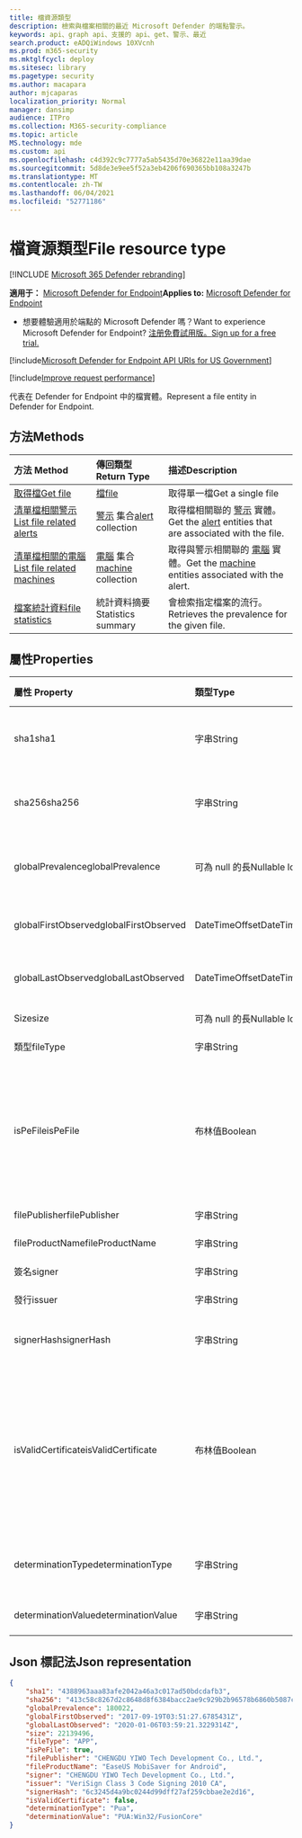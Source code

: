 ```yaml
---
title: 檔資源類型
description: 檢索與檔案相關的最近 Microsoft Defender 的端點警示。
keywords: api、graph api、支援的 api、get、警示、最近
search.product: eADQiWindows 10XVcnh
ms.prod: m365-security
ms.mktglfcycl: deploy
ms.sitesec: library
ms.pagetype: security
ms.author: macapara
author: mjcaparas
localization_priority: Normal
manager: dansimp
audience: ITPro
ms.collection: M365-security-compliance
ms.topic: article
MS.technology: mde
ms.custom: api
ms.openlocfilehash: c4d392c9c7777a5ab5435d70e36822e11aa39dae
ms.sourcegitcommit: 5d8de3e9ee5f52a3eb4206f690365bb108a3247b
ms.translationtype: MT
ms.contentlocale: zh-TW
ms.lasthandoff: 06/04/2021
ms.locfileid: "52771186"
---
```

# <a name="file-resource-type"></a><span data-ttu-id="c9ece-104">檔資源類型</span><span class="sxs-lookup"><span data-stu-id="c9ece-104">File resource type</span></span>

[!INCLUDE [Microsoft 365 Defender rebranding](../../includes/microsoft-defender.md)]


<span data-ttu-id="c9ece-105">**適用于：** [Microsoft Defender for Endpoint](https://go.microsoft.com/fwlink/?linkid=2154037)</span><span class="sxs-lookup"><span data-stu-id="c9ece-105">**Applies to:** [Microsoft Defender for Endpoint](https://go.microsoft.com/fwlink/?linkid=2154037)</span></span>

- <span data-ttu-id="c9ece-106">想要體驗適用於端點的 Microsoft Defender 嗎？</span><span class="sxs-lookup"><span data-stu-id="c9ece-106">Want to experience Microsoft Defender for Endpoint?</span></span> [<span data-ttu-id="c9ece-107">注册免費試用版。</span><span class="sxs-lookup"><span data-stu-id="c9ece-107">Sign up for a free trial.</span></span>](https://www.microsoft.com/microsoft-365/windows/microsoft-defender-atp?ocid=docs-wdatp-exposedapis-abovefoldlink) 

[!include[Microsoft Defender for Endpoint API URIs for US Government](../../includes/microsoft-defender-api-usgov.md)]

[!include[Improve request performance](../../includes/improve-request-performance.md)]


<span data-ttu-id="c9ece-108">代表在 Defender for Endpoint 中的檔實體。</span><span class="sxs-lookup"><span data-stu-id="c9ece-108">Represent a file entity in Defender for Endpoint.</span></span>

## <a name="methods"></a><span data-ttu-id="c9ece-109">方法</span><span class="sxs-lookup"><span data-stu-id="c9ece-109">Methods</span></span>
<span data-ttu-id="c9ece-110">方法	</span><span class="sxs-lookup"><span data-stu-id="c9ece-110">Method</span></span>|<span data-ttu-id="c9ece-111">傳回類型</span><span class="sxs-lookup"><span data-stu-id="c9ece-111">Return Type</span></span> |<span data-ttu-id="c9ece-112">描述</span><span class="sxs-lookup"><span data-stu-id="c9ece-112">Description</span></span>
:---|:---|:---
[<span data-ttu-id="c9ece-113">取得檔</span><span class="sxs-lookup"><span data-stu-id="c9ece-113">Get file</span></span>](get-file-information.md) | [<span data-ttu-id="c9ece-114">檔</span><span class="sxs-lookup"><span data-stu-id="c9ece-114">file</span></span>](files.md) | <span data-ttu-id="c9ece-115">取得單一檔</span><span class="sxs-lookup"><span data-stu-id="c9ece-115">Get a single file</span></span> 
[<span data-ttu-id="c9ece-116">清單檔相關警示</span><span class="sxs-lookup"><span data-stu-id="c9ece-116">List file related alerts</span></span>](get-file-related-alerts.md) | <span data-ttu-id="c9ece-117">[警示](alerts.md) 集合</span><span class="sxs-lookup"><span data-stu-id="c9ece-117">[alert](alerts.md) collection</span></span> | <span data-ttu-id="c9ece-118">取得檔相關聯的 [警示](alerts.md) 實體。</span><span class="sxs-lookup"><span data-stu-id="c9ece-118">Get the [alert](alerts.md) entities that are associated with the file.</span></span>
[<span data-ttu-id="c9ece-119">清單檔相關的電腦</span><span class="sxs-lookup"><span data-stu-id="c9ece-119">List file related machines</span></span>](get-file-related-machines.md) | <span data-ttu-id="c9ece-120">[電腦](machine.md) 集合</span><span class="sxs-lookup"><span data-stu-id="c9ece-120">[machine](machine.md) collection</span></span> | <span data-ttu-id="c9ece-121">取得與警示相關聯的 [電腦](machine.md) 實體。</span><span class="sxs-lookup"><span data-stu-id="c9ece-121">Get the [machine](machine.md) entities associated with the alert.</span></span>
[<span data-ttu-id="c9ece-122">檔案統計資料</span><span class="sxs-lookup"><span data-stu-id="c9ece-122">file statistics</span></span>](get-file-statistics.md) | <span data-ttu-id="c9ece-123">統計資料摘要</span><span class="sxs-lookup"><span data-stu-id="c9ece-123">Statistics summary</span></span> | <span data-ttu-id="c9ece-124">會檢索指定檔案的流行。</span><span class="sxs-lookup"><span data-stu-id="c9ece-124">Retrieves the prevalence for the given file.</span></span>


## <a name="properties"></a><span data-ttu-id="c9ece-125">屬性</span><span class="sxs-lookup"><span data-stu-id="c9ece-125">Properties</span></span>
|<span data-ttu-id="c9ece-126">屬性	</span><span class="sxs-lookup"><span data-stu-id="c9ece-126">Property</span></span> | <span data-ttu-id="c9ece-127">類型</span><span class="sxs-lookup"><span data-stu-id="c9ece-127">Type</span></span>    |   <span data-ttu-id="c9ece-128">描述</span><span class="sxs-lookup"><span data-stu-id="c9ece-128">Description</span></span> |
|:---|:---|:---|
|<span data-ttu-id="c9ece-129">sha1</span><span class="sxs-lookup"><span data-stu-id="c9ece-129">sha1</span></span> | <span data-ttu-id="c9ece-130">字串</span><span class="sxs-lookup"><span data-stu-id="c9ece-130">String</span></span> | <span data-ttu-id="c9ece-131">檔內容的 Sha1 雜湊</span><span class="sxs-lookup"><span data-stu-id="c9ece-131">Sha1 hash of the file content</span></span> |
|<span data-ttu-id="c9ece-132">sha256</span><span class="sxs-lookup"><span data-stu-id="c9ece-132">sha256</span></span> | <span data-ttu-id="c9ece-133">字串</span><span class="sxs-lookup"><span data-stu-id="c9ece-133">String</span></span> | <span data-ttu-id="c9ece-134">檔內容的 Sha256 雜湊</span><span class="sxs-lookup"><span data-stu-id="c9ece-134">Sha256 hash of the file content</span></span> |
|<span data-ttu-id="c9ece-135">globalPrevalence</span><span class="sxs-lookup"><span data-stu-id="c9ece-135">globalPrevalence</span></span> | <span data-ttu-id="c9ece-136">可為 null 的長</span><span class="sxs-lookup"><span data-stu-id="c9ece-136">Nullable long</span></span> | <span data-ttu-id="c9ece-137">整個組織的檔傳播</span><span class="sxs-lookup"><span data-stu-id="c9ece-137">File prevalence across organization</span></span> |
|<span data-ttu-id="c9ece-138">globalFirstObserved</span><span class="sxs-lookup"><span data-stu-id="c9ece-138">globalFirstObserved</span></span> | <span data-ttu-id="c9ece-139">DateTimeOffset</span><span class="sxs-lookup"><span data-stu-id="c9ece-139">DateTimeOffset</span></span> | <span data-ttu-id="c9ece-140">第一次觀測檔時</span><span class="sxs-lookup"><span data-stu-id="c9ece-140">First time the file was observed</span></span> |
|<span data-ttu-id="c9ece-141">globalLastObserved</span><span class="sxs-lookup"><span data-stu-id="c9ece-141">globalLastObserved</span></span> | <span data-ttu-id="c9ece-142">DateTimeOffset</span><span class="sxs-lookup"><span data-stu-id="c9ece-142">DateTimeOffset</span></span> | <span data-ttu-id="c9ece-143">上次觀測檔的時間</span><span class="sxs-lookup"><span data-stu-id="c9ece-143">Last time the file was observed</span></span> |
|<span data-ttu-id="c9ece-144">Size</span><span class="sxs-lookup"><span data-stu-id="c9ece-144">size</span></span> | <span data-ttu-id="c9ece-145">可為 null 的長</span><span class="sxs-lookup"><span data-stu-id="c9ece-145">Nullable long</span></span> | <span data-ttu-id="c9ece-146">檔案大小</span><span class="sxs-lookup"><span data-stu-id="c9ece-146">Size of the file</span></span> |
|<span data-ttu-id="c9ece-147">類型</span><span class="sxs-lookup"><span data-stu-id="c9ece-147">fileType</span></span> | <span data-ttu-id="c9ece-148">字串</span><span class="sxs-lookup"><span data-stu-id="c9ece-148">String</span></span> | <span data-ttu-id="c9ece-149">檔案類型</span><span class="sxs-lookup"><span data-stu-id="c9ece-149">Type of the file</span></span> |
|<span data-ttu-id="c9ece-150">isPeFile</span><span class="sxs-lookup"><span data-stu-id="c9ece-150">isPeFile</span></span> | <span data-ttu-id="c9ece-151">布林值</span><span class="sxs-lookup"><span data-stu-id="c9ece-151">Boolean</span></span> | <span data-ttu-id="c9ece-152">true 是表示如果檔案是可遷移的可執行檔 (例如 "DLL"、"EXE" 等 ) </span><span class="sxs-lookup"><span data-stu-id="c9ece-152">true if the file is portable executable (e.g. "DLL", "EXE", etc.)</span></span> |
|<span data-ttu-id="c9ece-153">filePublisher</span><span class="sxs-lookup"><span data-stu-id="c9ece-153">filePublisher</span></span> | <span data-ttu-id="c9ece-154">字串</span><span class="sxs-lookup"><span data-stu-id="c9ece-154">String</span></span> | <span data-ttu-id="c9ece-155">檔發行者</span><span class="sxs-lookup"><span data-stu-id="c9ece-155">File publisher</span></span> |
|<span data-ttu-id="c9ece-156">fileProductName</span><span class="sxs-lookup"><span data-stu-id="c9ece-156">fileProductName</span></span> | <span data-ttu-id="c9ece-157">字串</span><span class="sxs-lookup"><span data-stu-id="c9ece-157">String</span></span> | <span data-ttu-id="c9ece-158">產品名稱</span><span class="sxs-lookup"><span data-stu-id="c9ece-158">Product name</span></span> |
|<span data-ttu-id="c9ece-159">簽名</span><span class="sxs-lookup"><span data-stu-id="c9ece-159">signer</span></span> | <span data-ttu-id="c9ece-160">字串</span><span class="sxs-lookup"><span data-stu-id="c9ece-160">String</span></span> | <span data-ttu-id="c9ece-161">檔簽署者</span><span class="sxs-lookup"><span data-stu-id="c9ece-161">File signer</span></span> |
|<span data-ttu-id="c9ece-162">發行</span><span class="sxs-lookup"><span data-stu-id="c9ece-162">issuer</span></span> | <span data-ttu-id="c9ece-163">字串</span><span class="sxs-lookup"><span data-stu-id="c9ece-163">String</span></span> | <span data-ttu-id="c9ece-164">檔發行者</span><span class="sxs-lookup"><span data-stu-id="c9ece-164">File issuer</span></span> |
|<span data-ttu-id="c9ece-165">signerHash</span><span class="sxs-lookup"><span data-stu-id="c9ece-165">signerHash</span></span> | <span data-ttu-id="c9ece-166">字串</span><span class="sxs-lookup"><span data-stu-id="c9ece-166">String</span></span> | <span data-ttu-id="c9ece-167">簽署憑證的雜湊</span><span class="sxs-lookup"><span data-stu-id="c9ece-167">Hash of the signing certificate</span></span> |
|<span data-ttu-id="c9ece-168">isValidCertificate</span><span class="sxs-lookup"><span data-stu-id="c9ece-168">isValidCertificate</span></span> | <span data-ttu-id="c9ece-169">布林值</span><span class="sxs-lookup"><span data-stu-id="c9ece-169">Boolean</span></span> | <span data-ttu-id="c9ece-170">是由 Microsoft Defender for Endpoint agent 成功驗證的簽署憑證</span><span class="sxs-lookup"><span data-stu-id="c9ece-170">Was signing certificate successfully verified by Microsoft Defender for Endpoint agent</span></span> |
|<span data-ttu-id="c9ece-171">determinationType</span><span class="sxs-lookup"><span data-stu-id="c9ece-171">determinationType</span></span> | <span data-ttu-id="c9ece-172">字串</span><span class="sxs-lookup"><span data-stu-id="c9ece-172">String</span></span> | <span data-ttu-id="c9ece-173">檔的決定類型</span><span class="sxs-lookup"><span data-stu-id="c9ece-173">The determination type of the file</span></span> |
|<span data-ttu-id="c9ece-174">determinationValue</span><span class="sxs-lookup"><span data-stu-id="c9ece-174">determinationValue</span></span> | <span data-ttu-id="c9ece-175">字串</span><span class="sxs-lookup"><span data-stu-id="c9ece-175">String</span></span> | <span data-ttu-id="c9ece-176">判斷值</span><span class="sxs-lookup"><span data-stu-id="c9ece-176">Determination value</span></span> |


## <a name="json-representation"></a><span data-ttu-id="c9ece-177">Json 標記法</span><span class="sxs-lookup"><span data-stu-id="c9ece-177">Json representation</span></span>

```json
{
    "sha1": "4388963aaa83afe2042a46a3c017ad50bdcdafb3",
    "sha256": "413c58c8267d2c8648d8f6384bacc2ae9c929b2b96578b6860b5087cd1bd6462",
    "globalPrevalence": 180022,
    "globalFirstObserved": "2017-09-19T03:51:27.6785431Z",
    "globalLastObserved": "2020-01-06T03:59:21.3229314Z",
    "size": 22139496,
    "fileType": "APP",
    "isPeFile": true,
    "filePublisher": "CHENGDU YIWO Tech Development Co., Ltd.",
    "fileProductName": "EaseUS MobiSaver for Android",
    "signer": "CHENGDU YIWO Tech Development Co., Ltd.",
    "issuer": "VeriSign Class 3 Code Signing 2010 CA",
    "signerHash": "6c3245d4a9bc0244d99dff27af259cbbae2e2d16",
    "isValidCertificate": false,
    "determinationType": "Pua",
    "determinationValue": "PUA:Win32/FusionCore"
}
```
